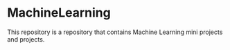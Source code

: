 # MachineLearning
This repository is a repository that contains Machine Learning mini projects and projects.
